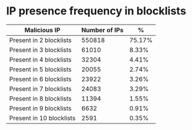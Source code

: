 # IP presence frequency in blocklists
| Malicious IP | Number of IPs | % |
|----|----|----|
| Present in 2 blocklists | 550818 | 75.17% |
| Present in 3 blocklists | 61010 | 8.33% |
| Present in 4 blocklists | 32304 | 4.41% |
| Present in 5 blocklists | 20055 | 2.74% |
| Present in 6 blocklists | 23922 | 3.26% |
| Present in 7 blocklists | 24083 | 3.29% |
| Present in 8 blocklists | 11394 | 1.55% |
| Present in 9 blocklists | 6632 | 0.91% |
| Present in 10 blocklists | 2591 | 0.35% |

